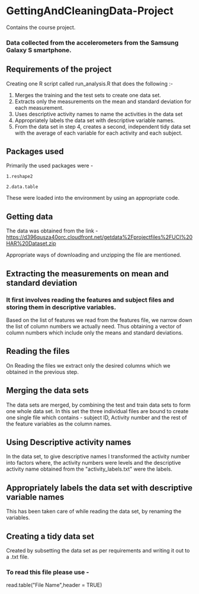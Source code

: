 # GettingAndCleaningData-Project
Contains the course project.

### Data collected from the accelerometers from the Samsung Galaxy S smartphone.

## Requirements of the project 
Creating one R script called run_analysis.R that does the following :- 

   1. Merges the training and the test sets to create one data set.
   2. Extracts only the measurements on the mean and standard deviation for each measurement.
   3. Uses descriptive activity names to name the activities in the data set
   4. Appropriately labels the data set with descriptive variable names.
   5. From the data set in step 4, creates a second, independent tidy data set with the average of each variable	for each activity and each subject.

## Packages used
Primarily the used packages were - 

	1.reshape2
	
	2.data.table

These were loaded into the environment by using an appropriate code.

## Getting data 
 
The data was obtained from the link - https://d396qusza40orc.cloudfront.net/getdata%2Fprojectfiles%2FUCI%20HAR%20Dataset.zip

Appropriate ways of downloading and unzipping the file are mentioned.


## Extracting the measurements on mean and standard deviation 

### It first involves reading the features and subject files and storing them in descriptive variables.

Based on the list of features we read from the features file, we narrow down the list of column numbers we actually need.
Thus obtaining a vector of column numbers which include only the means and standard deviations.


## Reading the files 

On Reading the files we extract only the desired columns which we obtained in the previous step.

## Merging the data sets 

The data sets are merged, by combining the test and train data sets to form one whole data set.
In this set the three individual files are bound to create one single file which contains - subject ID, Activity number and the rest of the feature variables as the column names.

## Using Descriptive activity names

In the data set, to give descriptive names I transformed the activity number into factors where, the activity numbers were levels and the descriptive activity name obtained from the "activity_labels.txt" were the labels.

## Appropriately labels the data set with descriptive variable names 

This has been taken care of while reading the data set, by renaming the variables.

## Creating a tidy data set

Created by subsetting the data set as per requirements and writing it out to a .txt file.
### To read this file please use - 
read.table("File Name",header = TRUE)
